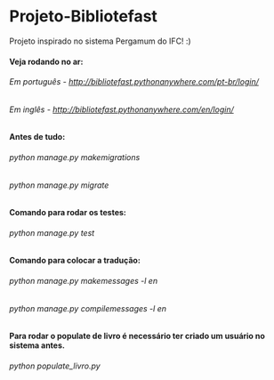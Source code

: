 # Projeto-Bibliotefast
Projeto inspirado no sistema Pergamum do IFC! :)

#### Veja rodando no ar:
###### Em português - http://bibliotefast.pythonanywhere.com/pt-br/login/
###### Em inglês - http://bibliotefast.pythonanywhere.com/en/login/

#### Antes de tudo:
###### python manage.py makemigrations
###### python manage.py migrate

#### Comando para rodar os testes:
###### python manage.py test

#### Comando para colocar a tradução:
###### python manage.py makemessages -l en
###### python manage.py compilemessages -l en

#### Para rodar o populate de livro é necessário ter criado um usuário no sistema antes.
###### python populate_livro.py
